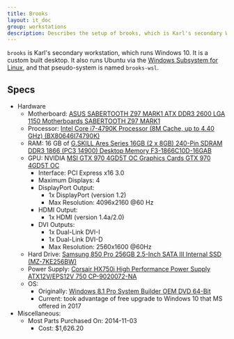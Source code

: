 ```yaml
---
title: Brooks
layout: it_doc
group: workstations
description: Describes the setup of brooks, which is Karl's secondary Windows workstation and gaming box.
---
```


`brooks` is Karl's secondary workstation, which runs Windows 10. It is a custom built desktop. It also runs Ubuntu via the [Windows Subsystem for Linux](https://docs.microsoft.com/en-us/windows/wsl/about), and that pseudo-system is named `brooks-wsl`.

## Specs

* Hardware
    * Motherboard: [ASUS SABERTOOTH Z97 MARK1 ATX DDR3 2600 LGA 1150 Motherboards SABERTOOTH Z97 MARK1](https://smile.amazon.com/gp/product/B00K2MASDK/ref=oh_aui_detailpage_o00_s00?ie=UTF8&psc=1)
    * Processor: [Intel Core i7-4790K Processor (8M Cache, up to 4.40 GHz) (BX80646I74790K)](https://smile.amazon.com/gp/product/B00KPRWAX8/ref=od_aui_detailpages00?ie=UTF8&psc=1)
    * RAM: 16 GB of [G.SKILL Ares Series 16GB (2 x 8GB) 240-Pin SDRAM DDR3 1866 (PC3 14900) Desktop Memory F3-1866C10D-16GAB](https://smile.amazon.com/gp/product/B007GWMR6U/ref=od_aui_detailpages01?ie=UTF8&psc=1)
    * GPU: NVIDIA [MSI GTX 970 4GD5T OC Graphics Cards GTX 970 4GD5T OC](https://smile.amazon.com/gp/product/B00NN0GIA0/ref=od_aui_detailpages00?ie=UTF8&psc=1)
        * Interface: PCI Express x16 3.0
        * Maximum Displays: 4
        * DisplayPort Output:
            * 1x DisplayPort (version 1.2)
            * Max Resolution: 4096x2160 @60 Hz
        * HDMI Output:
            * 1x HDMI (version 1.4a/2.0)
        * DVI Outputs:
            * 1x Dual-Link DVI-I
            * 1x Dual-Link DVI-D
            * Max Resolution: 2560x1600 @60Hz
    * Hard Drive: [Samsung 850 Pro 256GB 2.5-Inch SATA III Internal SSD (MZ-7KE256BW)](https://smile.amazon.com/gp/product/B00LF10KNA/ref=od_aui_detailpages00?ie=UTF8&psc=1)
    * Power Supply: [Corsair HX750i High Performance Power Supply ATX12V/EPS12V 750 CP-9020072-NA](https://smile.amazon.com/gp/product/B00M2UINC8/ref=oh_aui_detailpage_o00_s00?ie=UTF8&psc=1)
    * OS:
        * Originally: [Windows 8.1 Pro System Builder OEM DVD 64-Bit](https://smile.amazon.com/gp/product/B00F3ZN0CC/ref=oh_aui_detailpage_o00_s02?ie=UTF8&psc=1)
        * Current: took advantage of free upgrade to Windows 10 that MS offered in 2017
* Miscellaneous:
    * Most Parts Purchased On: 2014-11-03
        * Cost: $1,626.20
